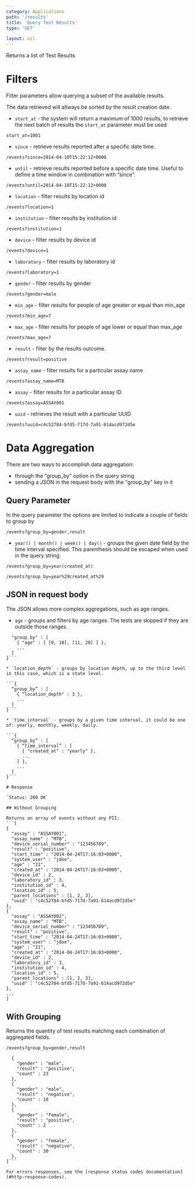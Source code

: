 ```yaml
---
category: Applications
path: '/results'
title: 'Query Test Results'
type: 'GET'

layout: nil
---
```


Returns a list of Test Results

# Filters

Filter parameters allow querying a subset of the available results.

The data retrieved will allways be sorted by the result creation date.

* `start_at` - the system will return a maximum of 1000 results, to retrieve the next batch of results the `start_at` parameter must be used

`start_at=1001`

* `since` - retrieve results reported after a specific date time.

`/events?since=2014-04-10T15:22:12+0000`

* `until` - retrieve results reported before a specific date time. Useful to define a time window in combination with “since”.

`/events?until=2014-04-10T15:22:12+0000`

* `location` - filter results by location id

`/events?location=1`

* `institution` - filter results by institution id

`/events?institution=1`

* `device` - filter results by device id

`/events?device=1`

* `laboratory` - filter results by laboratory id

`/events?laboratory=1`

* `gender` - filter results by gender

`/events?gender=male`

* `min_age` - filter results for people of age greater or equal than min_age

`/events?min_age=7`

* `max_age` - filter results for people of age lower or equal than max_age

`/events?max_age=7`

* `result` - filter by the results outcome.

`/events?result=positive`

* `assay_name` - filter results for a particular assay name

`/events?assay_name=MTB`

* `assay` - filter results for a particular assay ID

`/events?assay=ASSAY001`

* `uuid` - retrieves the result with a particular UUID

`/events?uuid=c4c52784-bfd5-717d-7a91-614acd972d5e`

# Data Aggregation

There are two ways to accomplish data aggregation:

* through the “group_by” option in the query string
* sending a JSON in the request body with the "group_by" key in it

## Query Parameter

In the query parameter the options are limited to indicate a couple of fields to group by

`/events?group_by=gender,result`

* `year() | month() | week() | day()` - groups the given date field by the time interval specified. This parenthesis should be escaped when used in the query string.

`/events?group_by=year(created_at)`

`/events?group_by=year%29created_at%29`

## JSON in request body

The JSON allows more complex aggregations, such as age ranges.

* `age` - groups and filters by age ranges. The tests are skipped if they are outside those ranges.

```{
  "group_by" : [
    { "age" : [ [0, 10], [11, 20] ] },
    ...
  ]
}```

* `location_depth` - groups by location depth, up to the third level in this case, which is a state level.

```{
  “group_by” : [
    { “location_depth" : 3 },
    ...
  ]
}```

* `time_interval` - groups by a given time interval, it could be one of: yearly, monthly, weekly, daily.

```{
  “group_by” : [
    { “time_interval” : [
      { "created_at" : "yearly" },
      ...
    ] },
    ...
  ]
}```

# Response

`Status: 200 OK`

## Without Grouping

Returns an array of events without any PII:
```[
{
  "assay" : "ASSAY001",
  "assay_name" : "MTB",
  "device_serial_number" : "123456789",
  "result" : "positive",
  "start_time" : "2014-04-24T17:16:03+0000",
  "system_user" : "jdoe",
  "age" : "21",
  "created_at" : "2014-04-24T17:16:03+0000",
  "device_id" : 2,
  "laboratory_id" : 3,
  "institution_id" : 4,
  "location_id" : 5,
  "parent_locations" : [1, 2, 3],
  "uuid" : "c4c52784-bfd5-717d-7a91-614acd972d5e"
},
{
  "assay" : "ASSAY002",
  "assay_name" : "MTB",
  "device_serial_number" : "123456789",
  "result" : "positive",
  "start_time" : "2014-04-24T17:16:03+0000",
  "system_user" : "jdoe",
  "age" : "21",
  "created_at" : "2014-04-24T17:16:03+0000",
  "device_id" : 2,
  "laboratory_id" : 3,
  "institution_id" : 4,
  "location_id" : 5,
  "parent_locations" : [1, 2, 3],
  "uuid" : "c4c52784-bfd5-717d-7a91-614acd972d5e"
},
...
]
```

## With Grouping

Returns the quantity of test results matching each combination of aggregated fields.

```/events?group_by=gender,result```

```[
  {
    "gender" : "male",
    "result" : "positive",
    "count" : 23
  },
  {
    "gender" : "male",
    "result" : "negative",
    "count" : 10
  },
  {
    "gender" : "female",
    "result" : "positive",
    "count" : 2
  },
  {
    "gender" : "female",
    "result" : "negative",
    "count" : 30
  },
]```

For errors responses, see the [response status codes documentation](#http-response-codes).
